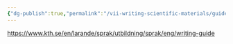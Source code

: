 ```yaml
---
{"dg-publish":true,"permalink":"/vii-writing-scientific-materials/guidelines/","noteIcon":""}
---
```


https://www.kth.se/en/larande/sprak/utbildning/sprak/eng/writing-guide